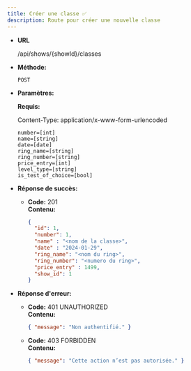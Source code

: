```yaml
---
title: Créer une classe ✅
description: Route pour créer une nouvelle classe
---
```


* **URL**

  /api/shows/{showId}/classes

* **Méthode:**
  
  `POST`

* **Paramètres:**

  **Requis:**

    Content-Type: application/x-www-form-urlencoded
 
    `number=[int]`<br>
    `name=[string]`<br>
    `date=[date]`<br>
    `ring_name=[string]`<br>
    `ring_number=[string]`<br> 
    `price_entry=[int]`<br>
    `level_type=[string]`<br>
    `is_test_of_choice=[bool]`<br>
   
* **Réponse de succès:**
  
  * **Code:** 201 <br />
    **Contenu:** 
    ```json
    {
      "id": 1,
      "number": 1,
      "name" : "<nom de la classe>",
      "date" : "2024-01-29",
      "ring_name": "<nom du ring>",
      "ring_number": "<numero du ring>",
      "price_entry" : 1499,
      "show_id": 1
    }        
    ```

* **Réponse d'erreur:**

  * **Code:** 401 UNAUTHORIZED <br />
    **Contenu:** 
    ```json
    { "message": "Non authentifié." }
    ```

  * **Code:** 403 FORBIDDEN <br />
    **Contenu:** 
    ```json
    { "message": "Cette action n’est pas autorisée." }
    ```
